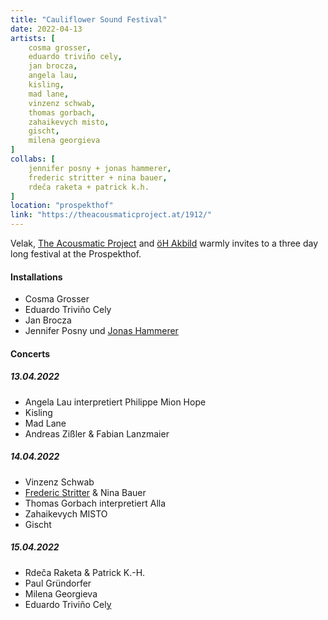 ```yaml
---
title: "Cauliflower Sound Festival"
date: 2022-04-13
artists: [
    cosma grosser,
    eduardo triviño cely,
    jan brocza,
    angela lau,
    kisling,
    mad lane,
    vinzenz schwab,
    thomas gorbach,
    zahaikevych misto,
    gischt,
    milena georgieva
]
collabs: [
    jennifer posny + jonas hammerer,
    frederic stritter + nina bauer,
    rdeča raketa + patrick k.h.
]
location: "prospekthof"
link: "https://theacousmaticproject.at/1912/"
---
```

Velak, [The Acousmatic Project](https://theacousmaticproject.at/1912/) and [öH Akbild](https://www.oehakbild.info/) warmly invites to a three day long festival at the Prospekthof.

#### Installations
- Cosma Grosser
- Eduardo Triviño Cely
- Jan Brocza
- Jennifer Posny und [Jonas Hammerer](https://soundcloud.com/jonashammerer)

#### Concerts
##### 13.04.2022
- Angela Lau interpretiert Philippe Mion Hope
- Kisling
- Mad Lane
- Andreas Zißler & Fabian Lanzmaier

##### 14.04.2022
- Vinzenz Schwab
- [Frederic Stritter](https://stritter.audio) & Nina Bauer
- Thomas Gorbach interpretiert Alla
- Zahaikevych MISTO
- Gischt

##### 15.04.2022
- Rdeča Raketa & Patrick K.-H.
- Paul Gründorfer
- Milena Georgieva
- Eduardo Triviño Cel[y](y)

